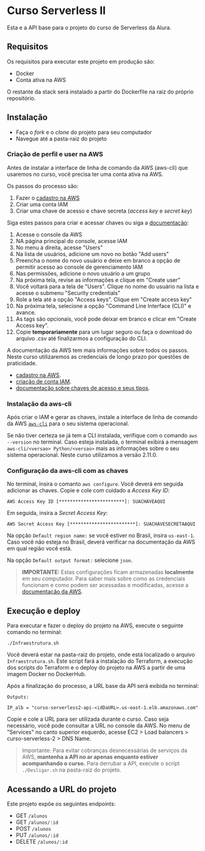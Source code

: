 # Curso Serverless II

Esta e a API base para o projeto do curso de Serverless da Alura.

## Requisitos

Os requisitos para executar este projeto em produção são:

- Docker
- Conta ativa na AWS

O restante da stack será instalado a partir do Dockerfile na raiz do próprio repositório.

## Instalação

- Faça o *fork* e o *clone* do projeto para seu computador
- Navegue até a pasta-raiz do projeto

### Criação de perfil e user na AWS

Antes de instalar a interface de linha de comando da AWS (aws-cli) que usaremos no curso, você precisa ter uma conta ativa na AWS. 

Os passos do processo são:

1. Fazer o [cadastro na AWS](https://docs.aws.amazon.com/pt_br/cli/latest/userguide/getting-started-prereqs.html#getting-started-prereqs-signup)
2. Criar uma conta IAM
3. Criar uma chave de acesso e chave secreta (*access key* e *secret key*)

Siga estes passos para criar e acessar chaves ou siga a [documentação](https://docs.aws.amazon.com/pt_br/IAM/latest/UserGuide/id_credentials_access-keys.html):

1. Acesse o console da AWS
2. NA página principal do console, acesse IAM
3. No menu à direita, acesse "Users"
4. Na lista de usuários, adicione um novo no botão "Add users"
5. Preencha o nome do novo usuário e deixe em branco a opção de permitir acesso ao console de gerenciamento IAM
6. Nas permissões, adicione o novo usuário a um grupo
7. Na próxima tela, revise as informações e clique em "Create user"
8. Você voltará para a tela de "Users". Clique no nome do usuário na lista e acesse o submenu "Security credentials"
9. Role a tela até a opção "Access keys". Clique em "Create access key"
10. Na próxima tela, selecione a opção "Command Line Interface (CLI)" e avance.
11. As tags são opcionais, você pode deixar em branco e clicar em "Create Access key".
12. Copie **temporariamente** para um lugar seguro ou faça o download do arquivo .csv até finalizarmos a configuração do CLI.

A documentação da AWS tem mais informações sobre todos os passos. Neste curso utilizaremos as credenciais de longo prazo por questões de praticidade. 

- [cadastro na AWS](https://docs.aws.amazon.com/pt_br/cli/latest/userguide/getting-started-prereqs.html#getting-started-prereqs-signup).
- [criação de conta IAM](https://docs.aws.amazon.com/pt_br/cli/latest/userguide/getting-started-prereqs.html#getting-started-prereqs-iam).
- [documentação sobre chaves de acesso e seus tipos](https://docs.aws.amazon.com/pt_br/cli/latest/userguide/getting-started-prereqs.html#getting-started-prereqs-keys).

### Instalação da aws-cli

Após criar o IAM e gerar as chaves, instale a interface de linha de comando da AWS [`aws-cli`](https://docs.aws.amazon.com/pt_br/cli/latest/userguide/getting-started-install.html) para o seu sistema operacional.

Se não tiver certeza se já tem a CLI instalada, verifique com o comando `aws --version` no terminal. Caso esteja instalada, o terminal exibirá a mensagem `aws-cli/<versao> Python/<versao>` mais as informações sobre o seu sistema operacional. Neste curso utilizamos a versão 2.11.0.

### Configuração da aws-cli com as chaves

No terminal, insira o comanto `aws configure`. Você deverá em seguida adicionar as chaves.
Copie e cole com cuidado a *Access Key ID*:
```
AWS Access Key ID [************************]: SUACHAVEAQUI
```
Em seguida, insira a *Secret Access Key*:
```
AWS Secret Access Key [************************]: SUACHAVESECRETAAQUI
```
Na opção `Default region name:` se você estiver no Brasil, insira `us-east-1`. Caso você não esteja no Brasil, deverá verificar na documentação da AWS em qual região você está.

Na opção `Default output format:` selecione `json`.

> **IMPORTANTE:** Estas configurações ficam armazenadas **localmente** em seu computador. Para saber mais sobre como as credenciais funcionam e como podem ser acessadas e modificadas, acesse a [documentação da AWS](https://docs.aws.amazon.com/pt_br/cli/latest/userguide/cli-configure-files.html). 

## Execução e deploy

Para executar e fazer o deploy do projeto na AWS, execute o seguinte comando no terminal:
```
./Infraestrutura.sh
```
Você deverá estar na pasta-raiz do projeto, onde está localizado o arquivo `Infraestrutura.sh`. Este script fará a instalação do Terraform, a execução dos scripts do Terraform e o deploy do projeto na AWS a partir de uma imagem Docker no DockerHub.

Após a finalização do processo, a URL base da API será exibida no terminal:

```
Outputs:

IP_alb = "curso-serverless2-api-<idDaURL>.us-east-1.elb.amazonaws.com"
```
Copie e cole a URL para ser utilizada durante o curso.
Caso seja necessário, você pode consultar a URL no console da AWS. No menu de "Services" no canto superior esquerdo, acesse EC2 > Load balancers > curso-serverless-2 > DNS Name.

> Importante: Para evitar cobranças desnecessárias de serviços da AWS, **mantenha a API no ar apenas enquanto estiver acompanhando o curso.** Para derrubar a API, execute o script `./Desligar.sh` na pasta-raiz do projeto.

## Acessando a URL do projeto

Este projeto expõe os seguintes endpoints:

- GET `/alunos`
- GET `/alunos/:id`
- POST `/alunos`
- PUT `/alunos/:id`
- DELETE `/alunos/:id`
